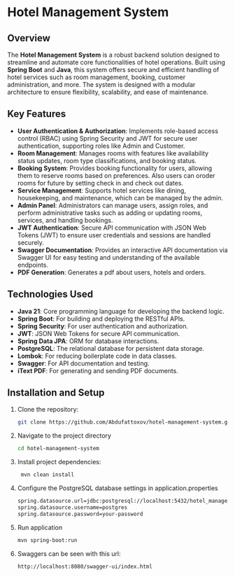 # Hotel Management System

## Overview

The **Hotel Management System** is a robust backend solution designed to streamline and automate core functionalities of hotel operations. Built using **Spring Boot** and **Java**, this system offers secure and efficient handling of hotel services such as room management, booking, customer administration, and more. The system is designed with a modular architecture to ensure flexibility, scalability, and ease of maintenance.

## Key Features

- **User Authentication & Authorization**: Implements role-based access control (RBAC) using Spring Security and JWT for secure user authentication, supporting roles like Admin and Customer.
- **Room Management**: Manages rooms with features like availability status updates, room type classifications, and booking status.
- **Booking System**: Provides booking functionality for users, allowing them to reserve rooms based on preferences. Also users can oroder rooms for future by setting check in and check out dates.
- **Service Management**: Supports hotel services like dining, housekeeping, and maintenance, which can be managed by the admin.
- **Admin Panel**: Administrators can manage users, assign roles, and perform administrative tasks such as adding or updating rooms, services, and handling bookings.
- **JWT Authentication**: Secure API communication with JSON Web Tokens (JWT) to ensure user credentials and sessions are handled securely.
- **Swagger Documentation**: Provides an interactive API documentation via Swagger UI for easy testing and understanding of the available endpoints.
- **PDF Generation**: Generates a pdf about users, hotels and orders.

## Technologies Used

- **Java 21**: Core programming language for developing the backend logic.
- **Spring Boot**: For building and deploying the RESTful APIs.
- **Spring Security**: For user authentication and authorization.
- **JWT**: JSON Web Tokens for secure API communication.
- **Spring Data JPA**: ORM for database interactions.
- **PostgreSQL**: The relational database for persistent data storage.
- **Lombok**: For reducing boilerplate code in data classes.
- **Swagger**: For API documentation and testing.
- **iText PDF**: For generating and sending PDF documents.

## Installation and Setup

1. Clone the repository:
   ```bash
   git clone https://github.com/Abdufattoxov/hotel-management-system.git

2. Navigate to the project directory
   ```bash
   cd hotel-management-system
   
3. Install project dependencies:
   ```bash
    mvn clean install

4. Configure the PostgreSQL database settings in application.properties
   ```bash
   spring.datasource.url=jdbc:postgresql://localhost:5432/hotel_manage_system_db
   spring.datasource.username=postgres
   spring.datasource.password=your-password

5. Run application
   ```bash
   mvn spring-boot:run

6. Swaggers can be seen with this url:
    ```bash
    http://localhost:8080/swagger-ui/index.html


